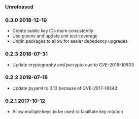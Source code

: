 ### Unreleased

### 0.3.0 2018-12-19
- Create public key IDs more consistently
- Use pipenv and update unit test coverage
- Unpin packages to allow for easier depedency upgrades

### 0.2.3 2018-07-31
- Update cryptography and jwcrypto due to CVE-2018-10903

### 0.2.2 2018-07-18
 - Update pyyaml to 3.13 because of CVE-2017-18342

### 0.2.1 2017-10-12
  - Allow multiple keys to be used to facilitate key rotation
